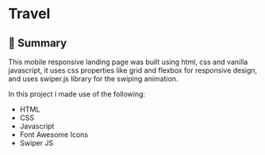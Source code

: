 # Travel 

## 📣 Summary
This mobile responsive landing page was built using html, css and vanilla javascript, it uses css properties like grid and flexbox for responsive design, and uses swiper.js library for the swiping animation.

In this project i made use of the following:

- HTML
- CSS
- Javascript
- Font Awesome Icons
- Swiper JS